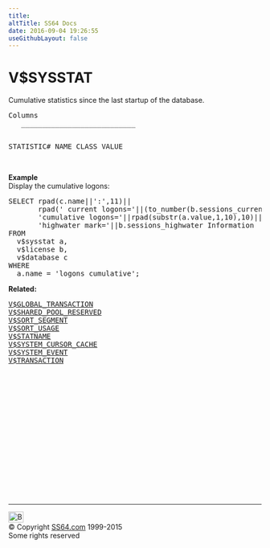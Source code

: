 ```yaml
---
title:
altTitle: SS64 Docs
date: 2016-09-04 19:26:55
useGithubLayout: false
---
```

<!-- #BeginLibraryItem "/Library/head_orav.lbi" --><!-- #EndLibraryItem --><h1>V$SYSSTAT </h1>  
<p> Cumulative statistics since the last startup of the database. </p> 
<pre>Columns
   ___________________________
 
   STATISTIC#
   NAME
   CLASS
   VALUE
</pre>
<p><br>
<b>Example</b><br>
Display the cumulative logons: 
</p>
<pre>SELECT rpad(c.name||':',11)||
       rpad(' current logons='||(to_number(b.sessions_current)-1),20)||
       'cumulative logons='||rpad(substr(a.value,1,10),10)||
       'highwater mark='||b.sessions_highwater Information
FROM
  v$sysstat a,
  v$license b,
  v$database c
WHERE
  a.name = 'logons cumulative';
</pre>
<p><b>Related:</b></p><pre><a href="V$GLOBAL_TRANSACTION.html">V$GLOBAL_TRANSACTION</a> 
<a href="V$SHARED_POOL_RESERVED.html">V$SHARED_POOL_RESERVED</a> 
<a href="V$SORT_SEGMENT.html">V$SORT_SEGMENT</a> 
<a href="V$SORT_USAGE.html">V$SORT_USAGE</a> 
<a href="V$STATNAME.html">V$STATNAME</a> 
<a href="V$SYSTEM_CURSOR_CACHE.html">V$SYSTEM_CURSOR_CACHE</a> 
<a href="V$SYSTEM_EVENT.html">V$SYSTEM_EVENT</a> 
<a href="V$TRANSACTION.html">V$TRANSACTION</a></pre><!-- #BeginLibraryItem "/Library/foot_orad.lbi" --><p>
<!-- oracle-footer -->
<ins class="adsbygoogle" style="display:inline-block;width:300px;height:250px" data-ad-client="ca-pub-6140977852749469" data-ad-slot="4275490898"></ins>
<script>
(adsbygoogle = window.adsbygoogle || []).push({});
</script></p>
<hr>
<div id="bl" class="footer"><a href="V$SYSSTAT.html#"><img src="../images/top.png" width="30" height="22" alt="Back to the Top"></a></div>
<div id="br" class="footer, tagline">© Copyright <a href="http://ss64.com/">SS64.com</a> 1999-2015<br>
Some rights reserved</div>
<!-- #EndLibraryItem -->
